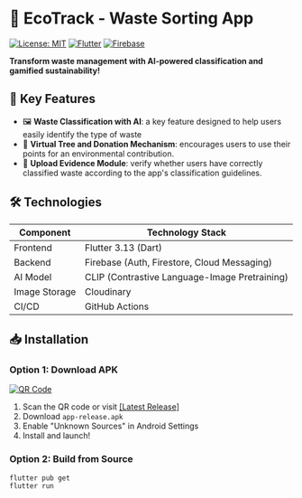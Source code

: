 # 🌱 EcoTrack - Waste Sorting App

[![License: MIT](https://img.shields.io/badge/License-MIT-green.svg)](https://opensource.org/licenses/MIT)
[![Flutter](https://img.shields.io/badge/Flutter-3.13-blue)](https://flutter.dev)
[![Firebase](https://img.shields.io/badge/Firebase-9.22-orange)](https://firebase.google.com)

**Transform waste management with AI-powered classification and gamified sustainability!**

## 📱 Key Features
- 🖼️ **Waste Classification with AI**: a key feature designed to help users easily identify the type of waste
- 🌳 **Virtual Tree and Donation Mechanism**: encourages users to use their points for an environmental contribution.
- 📸 **Upload Evidence Module**: verify whether users have correctly classified waste according to the app's classification guidelines.  

## 🛠️ Technologies
| Component       | Technology Stack |
|----------------|------------------|
| Frontend       | Flutter 3.13 (Dart) |
| Backend        | Firebase (Auth, Firestore, Cloud Messaging) |
| AI Model       | CLIP (Contrastive Language-Image Pretraining) |
| Image Storage  | Cloudinary |
| CI/CD          | GitHub Actions |

## 📥 Installation
### Option 1: Download APK
[![QR Code](https://api.qrserver.com/v1/create-qr-code/?size=150x150&data=https://github.com/trmzaiu/se-project-waste-sort-app/releases/download/EcoTrack/app-release.apk)](https://github.com/trmzaiu/se-project-waste-sort-app/releases/download/EcoTrack/app-release.apk)

1. Scan the QR code or visit [[Latest Release]](https://github.com/trmzaiu/se-project-waste-sort-app/releases/download/EcoTrack/app-release.apk)
2. Download `app-release.apk`
3. Enable "Unknown Sources" in Android Settings
4. Install and launch!

### Option 2: Build from Source
```bash
flutter pub get
flutter run
